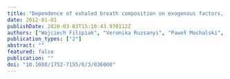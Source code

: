 ```yaml
---
title: "Dependence of exhaled breath composition on exogenous factors, smoking habits and exposure to air pollutants"
date: 2012-01-01
publishDate: 2020-03-03T15:10:43.970112Z
authors: ["Wojciech Filipiak", "Veronika Ruzsanyi", "Paweł Mochalski", "Anna Filipiak", "Amel Bajtarevic", "Clemens Ager", "Hubert Denz", "Wolfgang Hilbe", "Herbert Jamnig", "Martin Hackl", "Alexander Dzien", "Anton Amann"]
publication_types: ["2"]
abstract: ""
featured: false
publication: ""
doi: "10.1088/1752-7155/6/3/036008"
---
```



